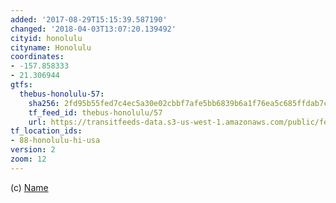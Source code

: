 ```yaml
---
added: '2017-08-29T15:15:39.587190'
changed: '2018-04-03T13:07:20.139492'
cityid: honolulu
cityname: Honolulu
coordinates:
- -157.858333
- 21.306944
gtfs:
  thebus-honolulu-57:
    sha256: 2fd95b55fed7c4ec5a30e02cbbf7afe5bb6839b6a1f76ea5c685ffdab7c934e2
    tf_feed_id: thebus-honolulu/57
    url: https://transitfeeds-data.s3-us-west-1.amazonaws.com/public/feeds/thebus-honolulu/57/20180302/gtfs.zip
tf_location_ids:
- 88-honolulu-hi-usa
version: 2
zoom: 12
---
```


(c) [Name](http://)